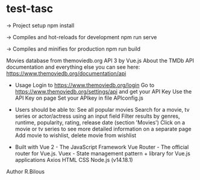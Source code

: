 # test-tasc

-> Project setup
npm install

-> Compiles and hot-reloads for development
npm run serve

-> Compiles and minifies for production
npm run build

Movies database from themoviedb.org API 3 by Vue.js
About the TMDb API documentation and everything else you can see here: https://www.themoviedb.org/documentation/api

- Usage
  Login to https://www.themoviedb.org/login
  Go to https://www.themoviedb.org/settings/api and get your API Key
  Use the API Key on page
  Set your APIkey in file APIconfig.js

- Users should be able to:
  See all popular movies
  Search for a movie, tv series or actor/actress using an input field
  Filter results by genres, runtime, popularity, rating, release date (section 'Movies')
  Click on a movie or tv series to see more detailed information on a separate page
  Add movie to wishlist, delete movie from wishlist

- Built with
  Vue 2 - The JavaScript Framework
  Vue Router - The official router for Vue.js.
  Vuex - State management pattern + library for Vue.js applications
  Axios
  HTML
  CSS
  Node.js (v14.18.1)

Author
R.Bilous
